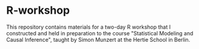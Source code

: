 # R-workshop


This repository contains materials for a two-day R workshop that I constructed and held in preparation to the course "Statistical Modeling and Causal Inference", taught by Simon Munzert at the Hertie School in Berlin.
